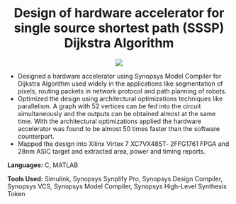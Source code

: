 <h1 align="center">
Design of hardware accelerator for single source shortest path (SSSP) Dijkstra Algorithm
</h1>

<p align ="center">
<img src="https://i.pinimg.com/originals/cf/a6/e0/cfa6e0006734b0bd93431c754a8c42c4.gif"> 
</p>

* Designed a hardware accelerator using Synopsys Model Compiler for Dijkstra Algorithm used widely in the applications like segmentation of pixels, routing packets in network protocol and path planning of robots. 
* Optimized the design using architectural optimizations techniques like parallelism. A graph with 52 vertices can be fed into the circuit simultaneously and the outputs can be obtained almost at the same time. With the architectural optimizations applied the hardware accelerator was found to be almost 50 times faster than the software counterpart. 
* Mapped the design into Xilinx Virtex 7 XC7VX485T‐ 2FFG1761 FPGA and 28nm ASIC target and extracted area, power and timing reports.



**Languages:** C, MATLAB

**Tools Used:** Simulink, Synopsys Synplify Pro, Synopsys Design Compiler, Synopsys VCS, Synopsys Model Compiler, Synopsys High-Level Synthesis Token

